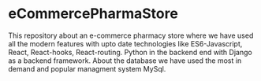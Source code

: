 # eCommercePharmaStore
This repository about an e-commerce pharmacy store where we have used all the modern features with upto date technologies like ES6-Javascript, React, React-hooks, React-routing. Python in the backend end with Django as a backend framework. About the database we have used the most in demand and popular managment system MySql.
